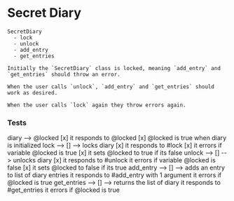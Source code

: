 # Secret Diary
```
SecretDiary
  - lock
  - unlock
  - add_entry
  - get_entries

Initially the `SecretDiary` class is locked, meaning `add_entry` and `get_entries` should throw an error.

When the user calls `unlock`, `add_entry` and `get_entries` should work as desired.

When the user calls `lock` again they throw errors again.
```

### Tests

diary --> @locked
  [x] it responds to @locked
  [x] @locked is true when diary is initialized
lock --> [] --> locks diary
  [x] it responds to #lock
  [x] it errors if variable @locked is true
  [x] it sets @locked to true if its false
unlock --> [] --> unlocks diary
  [x] it responds to #unlock
  it errors if variable @locked is false
  [x] it sets @locked to false if its true
add_entry --> [] --> adds an entry to list of diary entries
  it responds to #add_entry with 1 argument
  it errors if @locked is true
get_entries --> [] --> returns the list of diary 
  it responds to #get_entries
  it errors if @locked is true